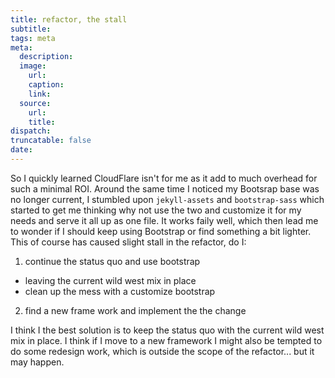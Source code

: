 ```yaml
---
title: refactor, the stall
subtitle:
tags: meta
meta:
  description:
  image:
    url:
    caption:
    link:
  source:
    url:
    title:
dispatch:
truncatable: false
date:
---
```


So I quickly learned CloudFlare isn't for me as it add to much overhead for such a minimal ROI. Around the same time I noticed my Bootsrap base was no longer current, I stumbled upon `jekyll-assets` and `bootstrap-sass` which started to get me thinking why not use the two and customize it for my needs and serve it all up as one file. It works faily well, which then lead me to wonder if I should keep using Bootstrap or find something a bit lighter. This of course has caused slight stall in the refactor, do I:

 1. continue the status quo and use bootstrap
  * leaving the current wild west mix in place
  * clean up the mess with a customize bootstrap
 2. find a new frame work and implement the the change


 I think I the best solution is to keep the status quo with the current wild west mix in place. I think if I move to a new framework I might also be tempted to do some redesign work, which is outside the scope of the refactor... but it may happen.
